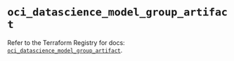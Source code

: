 # `oci_datascience_model_group_artifact`

Refer to the Terraform Registry for docs: [`oci_datascience_model_group_artifact`](https://registry.terraform.io/providers/hashicorp/oci/7.19.0/docs/resources/datascience_model_group_artifact).
